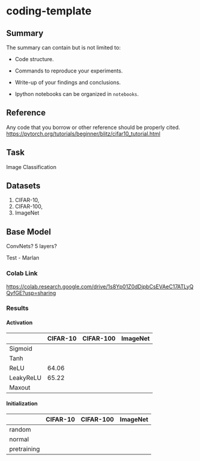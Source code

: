 # coding-template

## Summary

The summary can contain but is not limited to:

- Code structure.

- Commands to reproduce your experiments.

- Write-up of your findings and conclusions.

- Ipython notebooks can be organized in `notebooks`.

## Reference

Any code that you borrow or other reference should be properly cited.
https://pytorch.org/tutorials/beginner/blitz/cifar10_tutorial.html

## Task
Image Classification

## Datasets
1. CIFAR-10, 
2. CIFAR-100,
3. ImageNet

## Base Model
ConvNets?
5 layers?

Test - Marlan

### Colab Link
https://colab.research.google.com/drive/1s8Yp01Z0dDjpbCsEVAeC17ATLyQQyfGE?usp=sharing

### Results

#### Activation
|   | CIFAR-10 | CIFAR-100 | ImageNet |
|---|---|---|---|
| Sigmoid  |   |   |   |
|  Tanh |   |   |   |
|  ReLU | 64.06 |   |   |
|  LeakyReLU | 65.22 |   |   |
|  Maxout |   |   |   |

#### Initialization
|   | CIFAR-10 | CIFAR-100 | ImageNet |
|---|---|---|---|
| random  |   |   |   |
|  normal |   |   |   |
|  pretraining |   |   |   |

